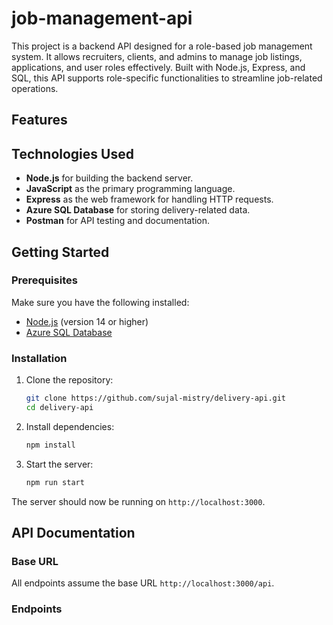 # job-management-api

This project is a backend API designed for a role-based job management system. It allows recruiters, clients, and admins to manage job listings, applications, and user roles effectively. Built with Node.js, Express, and SQL, this API supports role-specific functionalities to streamline job-related operations.

## Features

## Technologies Used

- **Node.js** for building the backend server.
- **JavaScript** as the primary programming language.
- **Express** as the web framework for handling HTTP requests.
- **Azure SQL Database** for storing delivery-related data.
- **Postman** for API testing and documentation.

## Getting Started

### Prerequisites

Make sure you have the following installed:

- [Node.js](https://nodejs.org/) (version 14 or higher)
- [Azure SQL Database](https://azure.microsoft.com/en-us/services/sql-database/)

### Installation

1. Clone the repository:

   ```bash
   git clone https://github.com/sujal-mistry/delivery-api.git
   cd delivery-api
   ```

2. Install dependencies:

   ```bash
   npm install
   ```

3. Start the server:

   ```bash
   npm run start
   ```

The server should now be running on `http://localhost:3000`.

## API Documentation

### Base URL

All endpoints assume the base URL `http://localhost:3000/api`.

### Endpoints
